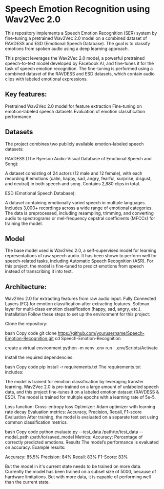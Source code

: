 # Speech Emotion Recognition using Wav2Vec 2.0
This repository implements a Speech Emotion Recognition (SER) system by fine-tuning a pretrained Wav2Vec 2.0 model on a combined dataset of RAVDESS and ESD (Emotional Speech Database). The goal is to classify emotions from spoken audio using a deep learning approach.

This project leverages the Wav2Vec 2.0 model, a powerful pretrained speech-to-text model developed by Facebook AI, and fine-tunes it for the task of speech emotion recognition. The fine-tuning is performed using a combined dataset of the RAVDESS and ESD datasets, which contain audio clips with labeled emotional expressions.

## Key features:

Pretrained Wav2Vec 2.0 model for feature extraction
Fine-tuning on emotion-labeled speech datasets
Evaluation of emotion classification performance

## Datasets
The project combines two publicly available emotion-labeled speech datasets:

RAVDESS (The Ryerson Audio-Visual Database of Emotional Speech and Song):

A dataset consisting of 24 actors (12 male and 12 female), with each recording 8 emotions (calm, happy, sad, angry, fearful, surprise, disgust, and neutral) in both speech and song.
Contains 2,880 clips in total.

ESD (Emotional Speech Database):

A dataset containing emotionally varied speech in multiple languages.
Includes 3,000+ recordings across a wide range of emotional categories.
The data is preprocessed, including resampling, trimming, and converting audio to spectrograms or mel-frequency cepstral coefficients (MFCCs) for training the model.

## Model
The base model used is Wav2Vec 2.0, a self-supervised model for learning representations of raw speech audio. It has been shown to perform well for speech-related tasks, including Automatic Speech Recognition (ASR). For this project, the model is fine-tuned to predict emotions from speech instead of transcribing it into text.

## Architecture:
Wav2Vec 2.0 for extracting features from raw audio input.
Fully Connected Layers (FC) for emotion classification after extracting features.
Softmax layer for multi-class emotion classification (happy, sad, angry, etc.).
Installation
Follow these steps to set up the environment for this project:

Clone the repository:

bash
Copy code
git clone https://github.com/yourusername/Speech-Emotion-Recognition.git
cd Speech-Emotion-Recognition

create a virtual environment 
python -m venv .env
run : .env/Scripts/Activate

Install the required dependencies:

bash
Copy code
pip install -r requirements.txt
The requirements.txt includes:


The model is trained for emotion classification by leveraging transfer learning. Wav2Vec 2.0 is pre-trained on a large amount of unlabeled speech data, and this project fine-tunes it on a labeled emotion dataset (RAVDESS & ESD). The model is trained for multiple epochs with a learning rate of 5e-5.

Loss function: Cross-entropy loss
Optimizer: Adam optimizer with learning rate decay
Evaluation metrics: Accuracy, Precision, Recall, F1-score
Evaluation
After training, the model is evaluated on a separate test set using common classification metrics.

bash
Copy code
python evaluate.py --test_data /path/to/test_data --model_path /path/to/saved_model
Metrics:
Accuracy: Percentage of correctly predicted emotions.
Results
The model’s performance is evaluated on accuracy. Example results:

Accuracy: 85.5%
Precision: 84%
Recall: 83%
F1-Score: 83%

But the model in it's current state needs to be trained on more data. 
Currently the model has been trained on a subset size of 5000, because of hardware limitations.
But with more data, it is capable of performing well than the current state.
